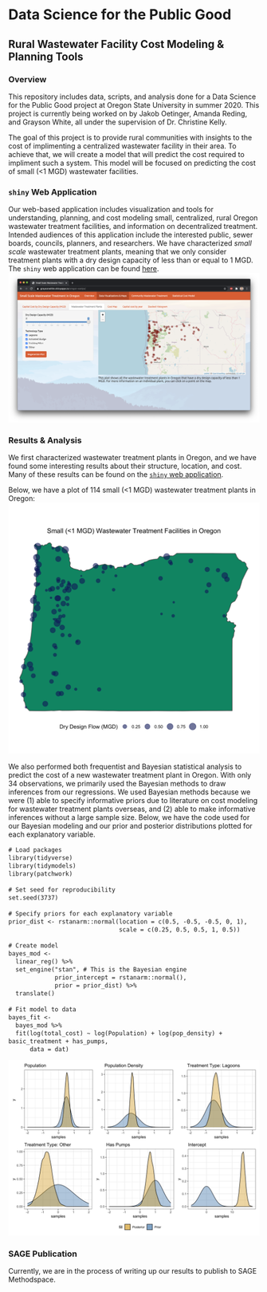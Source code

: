 # Data Science for the Public Good

## Rural Wastewater Facility Cost Modeling & Planning Tools

### Overview
This repository includes data, scripts, and analysis done for a Data Science for the Public Good project at Oregon State University in summer 2020. This project is currently being worked on by Jakob Oetinger, Amanda Reding, and Grayson White, all under the supervision of Dr. Christine Kelly. 

The goal of this project is to provide rural communities with insights to the cost of implimenting a centralized wastewater facility in their area. To achieve that, we will create a  model that will predict the cost required to impliment such a system. This model will be focused on predicting the cost of small (<1 MGD) wastewater facilities.

### `shiny` Web Application
Our web-based application includes visualization and tools for understanding, planning, and cost modeling small, centralized, rural Oregon wastewater treatment facilities, and information on decentralized treatment. Intended audiences of this application include the interested public, sewer boards, councils, planners, and researchers. We have characterized *small scale* wastewater treatment plants, meaning that we only consider treatment plants with a dry design capacity of less than or equal to 1 MGD. The `shiny` web application can be found [here](https://graysonwhite.shinyapps.io/oregon-wwtps/).
![](https://github.com/graysonwhite/dspg-wastewater/blob/master/shiny.png)

### Results & Analysis 
We first characterized wastewater treatment plants in Oregon, and we have found some interesting results about their structure, location, and cost. Many of these results can be found on the [`shiny` web application](https://graysonwhite.shinyapps.io/oregon-wwtps/).

Below, we have a plot of 114 small (<1 MGD) wastewater treatment plants in Oregon:
![](https://github.com/graysonwhite/dspg-wastewater/blob/master/data%20visualizations/png-visualizations/geq.png)

We also performed both frequentist and Bayesian statistical analysis to predict the cost of a new wastewater treatment plant in Oregon. With only 34 observations, we primarily used the Bayesian methods to draw inferences from our regressions. We used Bayesian methods because we were (1) able to specify informative priors due to literature on cost modeling for wastewater treatment plants overseas, and (2) able to make informative inferences without a large sample size. Below, we have the code used for our Bayesian modeling and our prior and posterior distributions plotted for each explanatory variable.

```{r}
# Load packages
library(tidyverse)
library(tidymodels)
library(patchwork)

# Set seed for reproducibility
set.seed(3737)

# Specify priors for each explanatory variable
prior_dist <- rstanarm::normal(location = c(0.5, -0.5, -0.5, 0, 1),
                               scale = c(0.25, 0.5, 0.5, 1, 0.5))

# Create model
bayes_mod <-
  linear_reg() %>% 
  set_engine("stan", # This is the Bayesian engine
             prior_intercept = rstanarm::normal(), 
             prior = prior_dist) %>%
  translate()

# Fit model to data
bayes_fit <-
  bayes_mod %>%
  fit(log(total_cost) ~ log(Population) + log(pop_density) + basic_treatment + has_pumps,
      data = dat)
```

![](https://github.com/graysonwhite/dspg-wastewater/blob/master/modeling/test.png)

### SAGE Publication
Currently, we are in the process of writing up our results to publish to SAGE Methodspace. 


